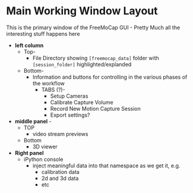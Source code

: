 # Main Working Window Layout

This is the primary window of the FreeMoCap GUI - Pretty Much all the interesting stuff happens here

- **left column** 
	- Top- 
		- File Directory showing `[freemocap_data]` folder with `[session_folder]` highlighted/explanded
	- Bottom-
		- Information and buttons for controlling in the various phases of the workflow
			- TABS (?)- 
				- Setup Cameras
				- Calibrate Capture Volume
				- Record New Motion Capture Session
				- Export settings?
- **middle panel** -
	- TOP
		-  video stream previews
	- Bottom
		- 3D viewer
- **Right panel** 
	- iPython console
		- inject meaningful data into that namespace as we get it, e.g. 
			- calibration data
			- 2d and 3d data
			- etc